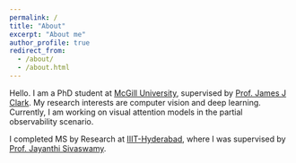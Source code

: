 ```yaml
---
permalink: /
title: "About"
excerpt: "About me"
author_profile: true
redirect_from: 
  - /about/
  - /about.html
---
```


Hello. I am a PhD student at [McGill University](https://www.mcgill.ca/), supervised by [Prof. James J Clark](http://www.cim.mcgill.ca/~clark/).
My research interests are computer vision and deep learning. Currently, I am working on visual attention models in the partial observability scenario.

I completed MS by Research at [IIIT-Hyderabad](https://www.iiit.ac.in/), where I was supervised by [Prof. Jayanthi Sivaswamy](https://www.iiit.ac.in/people/faculty/jsivaswamy/).
